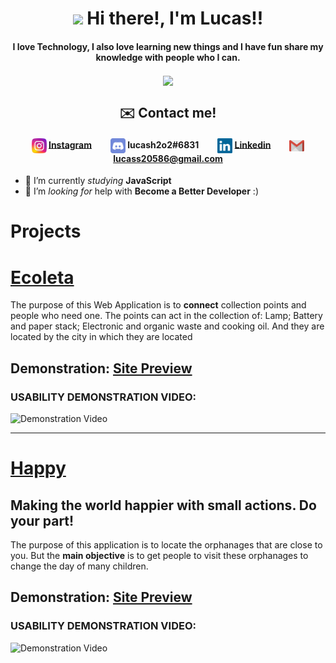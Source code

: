 <h1 align="center"><img src="https://media.giphy.com/media/hvRJCLFzcasrR4ia7z/giphy.gif" width="32px"> Hi there!, I'm Lucas!!</h1>

<h4 align="center" >I love Technology, I also love learning new things and I have fun share my knowledge with people who I can.</h4>

<p align="center">  
  <a href="https://github.com/anuraghazra/github-readme-stats">
    <img align="center" src="https://github-readme-stats.vercel.app/api/top-langs/?username=Lucas-Henrique-Lopes-Costa&layout=compact" />
  </a>
</p>

<h2 align="center" >✉️ Contact me!</h2>
<h4 align="center" > 
  <img align="center" width="24px" src="Instagram_Icon.svg"> <a href="https://www.instagram.com/lucas_henrique_lopes_costa_/">Instagram</a>
  <span>&nbsp;&nbsp;&nbsp;&nbsp;&nbsp;&nbsp;&nbsp;</span>
  <img align="center" width="24px" src="Discord_Icon.svg"> lucash2o2#6831
  <span>&nbsp;&nbsp;&nbsp;&nbsp;&nbsp;&nbsp;&nbsp;</span>
  <img align="center" width="24px" src="Linkedin_Icon.svg"> <a href="https://www.linkedin.com/in/lucas-henrique-b034a01a2/">Linkedin</a>
  <span>&nbsp;&nbsp;&nbsp;&nbsp;&nbsp;&nbsp;&nbsp;</span>
  <img align="center" width="24px" src="Mail_Icon.png"> <a href="mailto:lucass20586@gmail.com">lucass20586@gmail.com</a>
</h4>

- 🔭 I’m currently _studying_ **JavaScript**
- 🤔 I’m _looking for_ help with **Become a Better Developer** :)

# Projects

# [Ecoleta](https://github.com/Lucas-Henrique-Lopes-Costa/Ecoleta#ecoleta)
The purpose of this Web Application is to **connect** collection points and people who need one.
The points can act in the collection of: Lamp; Battery and paper stack; Electronic and organic waste and cooking oil. And they are located by the city in which they are located

## Demonstration: <a href="https://lucas-henrique-lopes-costa.github.io/Ecoleta/" target="_blank">Site Preview</a>
### USABILITY DEMONSTRATION VIDEO: 
![Demonstration Video](https://github.com/Lucas-Henrique-Lopes-Costa/Ecoleta/blob/master/Ecoleta.gif?raw=true)

---

# [Happy](https://github.com/Lucas-Henrique-Lopes-Costa/Happy#happy)
## Making the world happier with small actions. Do your part!

The purpose of this application is to locate the orphanages that are close to you. But the **main objective** is to get people to visit these orphanages to change the day of many children.

## Demonstration: <a href="https://lucas-henrique-lopes-costa.github.io/Happy/" target="_blank">Site Preview</a>
### USABILITY DEMONSTRATION VIDEO: 
![Demonstration Video](https://github.com/Lucas-Henrique-Lopes-Costa/Happy/blob/master/Happy.gif?raw=true)
